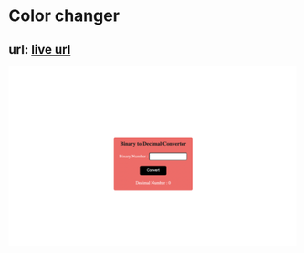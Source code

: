 # Color changer

 ## url: [live url](https://jsb2c.netlify.app)

 ![Alt text](./Image/Binary_Decimal.png)
